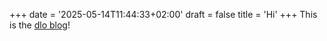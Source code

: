 +++
date = '2025-05-14T11:44:33+02:00'
draft = false
title = 'Hi'
+++
This is the [dlo blog](https://dlob6.github.io/)!

